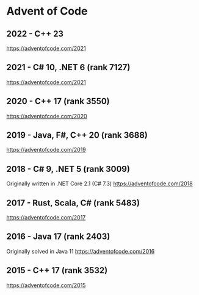 # Advent of Code

## 2022 - C++ 23 
https://adventofcode.com/2021

## 2021 - C# 10, .NET 6 (rank 7127)
https://adventofcode.com/2021

## 2020 - C++ 17 (rank 3550)
https://adventofcode.com/2020

## 2019 - Java, F#, C++ 20 (rank 3688)
https://adventofcode.com/2019

## 2018 - C# 9, .NET 5 (rank 3009)
Originally written in .NET Core 2.1 (C# 7.3)
https://adventofcode.com/2018

## 2017 - Rust, Scala, C# (rank 5483)
https://adventofcode.com/2017

## 2016 - Java 17 (rank 2403)
Originally solved in Java 11
https://adventofcode.com/2016

## 2015 - C++ 17 (rank 3532)
https://adventofcode.com/2015